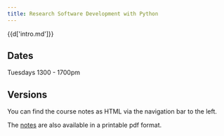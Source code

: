 ```yaml
---
title: Research Software Development with Python
---
```


{{d['intro.md']}}

Dates
-----

Tuesdays 1300 - 1700pm

Versions
--------

You can find the course notes as HTML via the navigation bar to the left.

The [notes](notes.pdf) are also available in  a printable pdf format.
